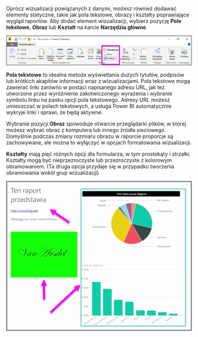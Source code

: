Oprócz wizualizacji powiązanych z danymi, możesz również dodawać elementy statyczne, takie jak pola tekstowe, obrazy i kształty poprawiające wygląd raportów. Aby dodać element wizualizacji, wybierz pozycję **Pole tekstowe**, **Obraz** lub **Kształt** na karcie **Narzędzia główne**.

![](media/3-10-create-shapes-images/3-10_1.png)

**Pola tekstowe** to idealna metoda wyświetlania dużych tytułów, podpisów lub krótkich akapitów informacji wraz z wizualizacjami. Pola tekstowe mogą zawierać linki zarówno w postaci napisanego adresu URL, jak też utworzone przez wyróżnienie zakotwiczonego wyrażenia i wybranie symbolu linku na pasku opcji pola tekstowego. Adresy URL możesz umieszczać w polach tekstowych, a usługa Power BI automatycznie wykryje linki i sprawi, że będą aktywne.

Wybranie pozycji **Obraz** spowoduje otwarcie przeglądarki plików, w której możesz wybrać obraz z komputera lub innego źródła sieciowego. Domyślnie podczas zmiany rozmiaru obrazu w raporcie proporcje są zachowywane, ale można to wyłączyć w opcjach formatowania wizualizacji.

**Kształty** mają pięć różnych opcji dla formularza, w tym prostokąty i strzałki. Kształty mogą być nieprzezroczyste lub przezroczyste z kolorowym obramowaniem. (Ta druga opcja przydaje się w przypadku tworzenia obramowania wokół grup wizualizacji).

![](media/3-10-create-shapes-images/3-10_2.png)

